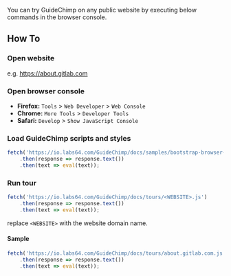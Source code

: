 You can try GuideChimp on any public website by executing below commands in the browser console.

## How To

### Open website
e.g. https://about.gitlab.com

### Open browser console
- **Firefox:** `Tools` > `Web Developer` > `Web Console`
- **Chrome:**  `More Tools` > `Developer Tools`
- **Safari:**  `Develop` > `Show JavaScript Console`

### Load GuideChimp scripts and styles
```javascript
fetch('https://io.labs64.com/GuideChimp/docs/samples/bootstrap-browser-console.js')
    .then(response => response.text())
    .then(text => eval(text));
```

### Run tour
```javascript
fetch('https://io.labs64.com/GuideChimp/docs/tours/<WEBSITE>.js')
    .then(response => response.text())
    .then(text => eval(text));
```
replace `<WEBSITE>` with the website domain name.

#### Sample
```javascript
fetch('https://io.labs64.com/GuideChimp/docs/tours/about.gitlab.com.js')
    .then(response => response.text())
    .then(text => eval(text));
```
